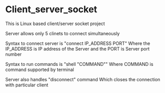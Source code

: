 # Client_server_socket

This is Linux based client/server socket project

Server allows only 5 clinets to connect simultaneously

Syntax to connect server is "connect IP_ADDRESS PORT"
Where the IP_ADDRESS is IP address of the Server and the PORT is Server port number

Syntax to run commands is "shell "COMMAND""
Where COMMAND is command supported by terminal

Server also handles "disconnect" command
Which closes the connection with particular client
